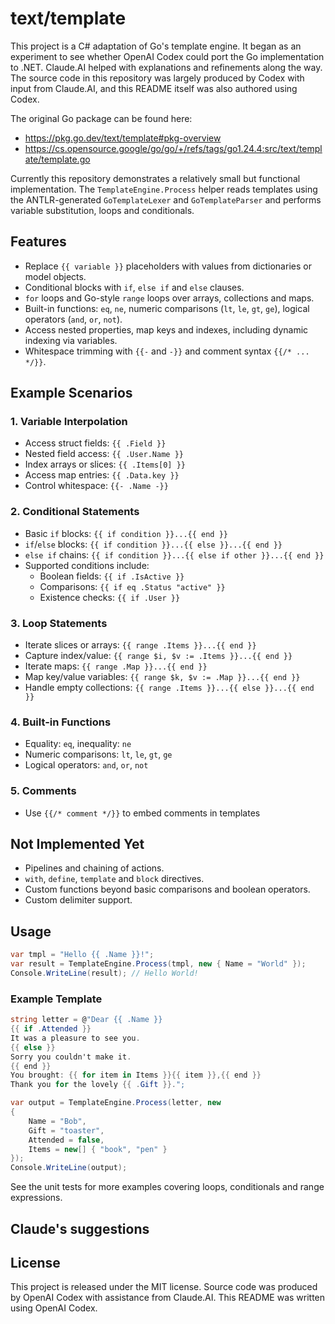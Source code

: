 # text/template

This project is a C# adaptation of Go's template engine. It began as an
experiment to see whether OpenAI Codex could port the Go implementation to
.NET. Claude.AI helped with explanations and refinements along the way.
The source code in this repository was largely produced by Codex with input
from Claude.AI, and this README itself was also authored using Codex.

The original Go package can be found here:

- https://pkg.go.dev/text/template#pkg-overview
- https://cs.opensource.google/go/go/+/refs/tags/go1.24.4:src/text/template/template.go

Currently this repository demonstrates a relatively small but functional
implementation. The `TemplateEngine.Process` helper reads templates using the
ANTLR-generated `GoTemplateLexer` and `GoTemplateParser` and performs variable
substitution, loops and conditionals.

## Features

- Replace `{{ variable }}` placeholders with values from dictionaries or model
  objects.
- Conditional blocks with `if`, `else if` and `else` clauses.
- `for` loops and Go-style `range` loops over arrays, collections and maps.
- Built-in functions: `eq`, `ne`, numeric comparisons (`lt`, `le`, `gt`, `ge`),
  logical operators (`and`, `or`, `not`).
- Access nested properties, map keys and indexes, including dynamic indexing via
  variables.
- Whitespace trimming with `{{-` and `-}}` and comment syntax `{{/* ... */}}`.

## Example Scenarios

### 1. Variable Interpolation

- Access struct fields: `{{ .Field }}`
- Nested field access: `{{ .User.Name }}`
- Index arrays or slices: `{{ .Items[0] }}`
- Access map entries: `{{ .Data.key }}`
- Control whitespace: `{{- .Name -}}`

### 2. Conditional Statements

- Basic `if` blocks: `{{ if condition }}...{{ end }}`
- `if`/`else` blocks: `{{ if condition }}...{{ else }}...{{ end }}`
- `else if` chains: `{{ if condition }}...{{ else if other }}...{{ end }}`
- Supported conditions include:
  - Boolean fields: `{{ if .IsActive }}`
  - Comparisons: `{{ if eq .Status "active" }}`
  - Existence checks: `{{ if .User }}`

### 3. Loop Statements

- Iterate slices or arrays: `{{ range .Items }}...{{ end }}`
- Capture index/value: `{{ range $i, $v := .Items }}...{{ end }}`
- Iterate maps: `{{ range .Map }}...{{ end }}`
- Map key/value variables: `{{ range $k, $v := .Map }}...{{ end }}`
- Handle empty collections: `{{ range .Items }}...{{ else }}...{{ end }}`

### 4. Built-in Functions

- Equality: `eq`, inequality: `ne`
- Numeric comparisons: `lt`, `le`, `gt`, `ge`
- Logical operators: `and`, `or`, `not`

### 5. Comments

- Use `{{/* comment */}}` to embed comments in templates

## Not Implemented Yet

- Pipelines and chaining of actions.
- `with`, `define`, `template` and `block` directives.
- Custom functions beyond basic comparisons and boolean operators.
- Custom delimiter support.

## Usage

```csharp
var tmpl = "Hello {{ .Name }}!";
var result = TemplateEngine.Process(tmpl, new { Name = "World" });
Console.WriteLine(result); // Hello World!
```

### Example Template

```csharp
string letter = @"Dear {{ .Name }}
{{ if .Attended }}
It was a pleasure to see you.
{{ else }}
Sorry you couldn't make it.
{{ end }}
You brought: {{ for item in Items }}{{ item }},{{ end }}
Thank you for the lovely {{ .Gift }}.";

var output = TemplateEngine.Process(letter, new
{
    Name = "Bob",
    Gift = "toaster",
    Attended = false,
    Items = new[] { "book", "pen" }
});
Console.WriteLine(output);
```

See the unit tests for more examples covering loops, conditionals and range
expressions.

## Claude's suggestions
<script src="https://gist.github.com/yetanotherchris/c80d0fadb5a2ee5b4beb0a4384020dbf.js"></script>

## License

This project is released under the MIT license. Source code was produced by
OpenAI Codex with assistance from Claude.AI.
This README was written using OpenAI Codex.

